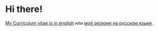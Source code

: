 # Hi there!

[My Curriculum vitae is in english](./CV.en.md#readme) или [моё резюме на русском языке](./CV.ru.md#readme).
